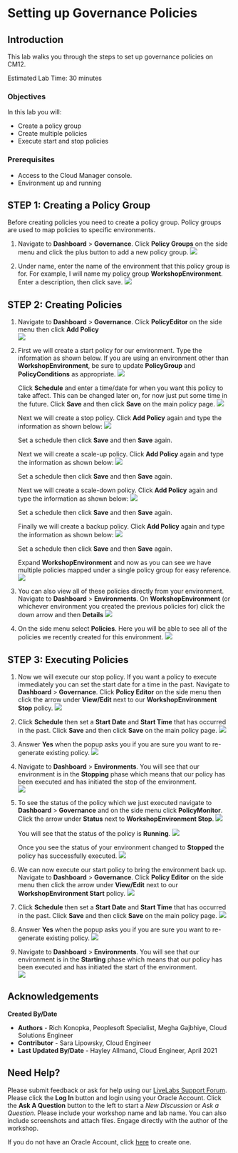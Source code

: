 # Setting up Governance Policies

## Introduction
This lab walks you through the steps to set up governance policies on CM12.

Estimated Lab Time: 30 minutes

### Objectives
In this lab you will:
* Create a policy group
* Create multiple policies
* Execute start and stop policies

### Prerequisites
- Access to the Cloud Manager console.
- Environment up and running

## **STEP 1**: Creating a Policy Group

Before creating policies you need to create a policy group. Policy groups are used to map policies to specific environments.

1.  Navigate to **Dashboard** > **Governance**. Click **Policy Groups** on the side menu and click the plus button to add a new policy group.
    ![](./images/policygroup.png "")

2.  Under name, enter the name of the environment that this policy group is for. For example, I will name my policy group **WorkshopEnvironment**. Enter a description, then click save.
    ![](./images/policysave.png "")

## **STEP 2**: Creating Policies

1.  Navigate to **Dashboard** > **Governance**. Click **PolicyEditor** on the side menu then click **Add Policy**    
    ![](./images/policyadd.png "")

2.  First we will create a start policy for our environment. Type the information as shown below. If you are using an environment other than **WorkshopEnvironment**, be sure to update **PolicyGroup** and **PolicyConditions** as appropriate.
    ![](./images/start.png "")

    Click **Schedule** and enter a time/date for when you want this policy to take affect. This can be changed later on, for now just put some time in the future. Click **Save** and then click **Save** on the main policy page.
    ![](./images/schedule.png "")

    Next we will create a stop policy. Click **Add Policy** again and type the information as shown below:
    ![](./images/stop.png "")

    Set a schedule then click **Save** and then **Save** again.

    Next we will create a scale-up policy. Click **Add Policy** again and type the information as shown below:
    ![](./images/scaleup.png "")

    Set a schedule then click **Save** and then **Save** again.

    Next we will create a scale-down policy. Click **Add Policy** again and type the information as shown below:
    ![](./images/scaledown.png "")

    Set a schedule then click **Save** and then **Save** again.

    Finally we will create a backup policy. Click **Add Policy** again and type the information as shown below:
    ![](./images/backup.png "")

    Set a schedule then click **Save** and then **Save** again.

    Expand **WorkshopEnvironment** and now as you can see we have multiple policies mapped under a single policy group for easy reference.
    ![](./images/policyview.png "")

3.  You can also view all of these policies directly from your environment. Navigate to **Dashboard** > **Environments**. On **WorkshopEnvironment** (or whichever environment you created the previous policies for) click the down arrow and then **Details**
    ![](./images/workshopdetail.png "")

4.  On the side menu select **Policies**. Here you will be able to see all of the policies we recently created for this environment.
    ![](./images/addpolicy.png "")

## **STEP 3**: Executing Policies

1.  Now we will execute our stop policy. If you want a policy to execute immediately you can set the start date for a time in the past. Navigate to **Dashboard** > **Governance**. Click **Policy Editor** on the side menu then click the arrow under **View/Edit** next to our **WorkshopEnvironment Stop** policy.
    ![](./images/stoppolicy.png "")

2.  Click **Schedule** then set a **Start Date** and **Start Time** that has occurred in the past. Click **Save** and then click **Save** on the main policy page.
    ![](./images/pastdate.png "")

3.  Answer **Yes** when the popup asks you if you are sure you want to re-generate existing policy.
    ![](./images/pop.png "")

4.  Navigate to **Dashboard** > **Environments**. You will see that our environment is in the **Stopping** phase which means that our policy has been executed and has initiated the stop of the environment.    
    ![](./images/stopprocess.png "")

5.  To see the status of the policy which we just executed navigate to **Dashboard** > **Governance** and on the side menu click **PolicyMonitor**. Click the arrow under **Status** next to **WorkshopEnvironment Stop**.
    ![](./images/monitorpolicy.png "")

    You will see that the status of the policy is **Running**.
    ![](./images/policystatus.png "")

    Once you see the status of your environment changed to **Stopped** the policy has successfully executed.
    ![](./images/stopped.png "")

6.  We can now execute our start policy to bring the environment back up. Navigate to **Dashboard** > **Governance**. Click **Policy Editor** on the side menu then click the arrow under **View/Edit** next to our **WorkshopEnvironment Start** policy.
    ![](./images/startback.png "")

7.  Click **Schedule** then set a **Start Date** and **Start Time** that has occurred in the past. Click **Save** and then click **Save** on the main policy page.
    ![](./images/pastdate.png "")

8.  Answer **Yes** when the popup asks you if you are sure you want to re-generate existing policy.
    ![](./images/pop.png "")

9.  Navigate to **Dashboard** > **Environments**. You will see that our environment is in the **Starting** phase which means that our policy has been executed and has initiated the start of the environment.    
    ![](./images/startagain.png "")

## Acknowledgements

**Created By/Date**   
* **Authors** - Rich Konopka, Peoplesoft Specialist, Megha Gajbhiye, Cloud Solutions Engineer
* **Contributor** -  Sara Lipowsky, Cloud Engineer
* **Last Updated By/Date** - Hayley Allmand, Cloud Engineer, April 2021

## Need Help?
Please submit feedback or ask for help using our [LiveLabs Support Forum](https://community.oracle.com/tech/developers/categories/Migrate%20SaaS%20to%20OCI). Please click the **Log In** button and login using your Oracle Account. Click the **Ask A Question** button to the left to start a *New Discussion* or *Ask a Question*.  Please include your workshop name and lab name.  You can also include screenshots and attach files.  Engage directly with the author of the workshop.

If you do not have an Oracle Account, click [here](https://profile.oracle.com/myprofile/account/create-account.jspx) to create one.